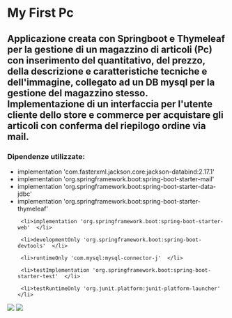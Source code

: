 <h1>My First Pc</h1>
<h2>Applicazione creata con Springboot e Thymeleaf per la gestione di un magazzino di articoli (Pc) con inserimento del quantitativo, del prezzo, della descrizione e caratteristiche tecniche e dell'immagine, collegato ad un DB mysql per la gestione del magazzino stesso. Implementazione di un interfaccia per l'utente cliente dello store e commerce per acquistare gli articoli con conferma del riepilogo ordine via mail.</h2>
<h3>Dipendenze utilizzate:</h3>
<ul>
  <li>	implementation 'com.fasterxml.jackson.core:jackson-databind:2.17.1'
  </li>
    <li>		implementation 'org.springframework.boot:spring-boot-starter-mail'
</li>
 <li>implementation 'org.springframework.boot:spring-boot-starter-data-jdbc'  </li>

 <li>	implementation 'org.springframework.boot:spring-boot-starter-thymeleaf'  </li>

	 <li>implementation 'org.springframework.boot:spring-boot-starter-web'  </li>

	 <li>developmentOnly 'org.springframework.boot:spring-boot-devtools'  </li>

	 <li>runtimeOnly 'com.mysql:mysql-connector-j'  </li>

	 <li>testImplementation 'org.springframework.boot:spring-boot-starter-test'  </li>

	 <li>testRuntimeOnly 'org.junit.platform:junit-platform-launcher'  </li>

</ul>
<img src="https://github.com/francisgrain/App-My-firts-Pc/assets/167990276/a37048ec-7822-4d3e-9a01-7c01e98d6079">
<img src="https://github.com/francisgrain/App-My-firts-Pc/assets/167990276/8326f79c-454b-46e7-8752-c74f77fd6e27">
